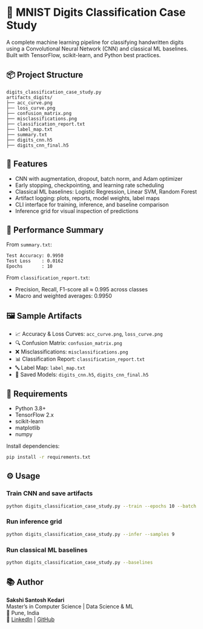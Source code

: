 # 🧠 MNIST Digits Classification Case Study

A complete machine learning pipeline for classifying handwritten digits using a Convolutional Neural Network (CNN) and classical ML baselines. Built with TensorFlow, scikit-learn, and Python best practices.

## 📦 Project Structure

```
digits_classification_case_study.py
artifacts_digits/
├── acc_curve.png
├── loss_curve.png
├── confusion_matrix.png
├── misclassifications.png
├── classification_report.txt
├── label_map.txt
├── summary.txt
├── digits_cnn.h5
├── digits_cnn_final.h5
```

## 🚀 Features

- CNN with augmentation, dropout, batch norm, and Adam optimizer
- Early stopping, checkpointing, and learning rate scheduling
- Classical ML baselines: Logistic Regression, Linear SVM, Random Forest
- Artifact logging: plots, reports, model weights, label maps
- CLI interface for training, inference, and baseline comparison
- Inference grid for visual inspection of predictions

## 🧪 Performance Summary

From `summary.txt`:
```
Test Accuracy: 0.9950
Test Loss    : 0.0162
Epochs       : 10
```

From `classification_report.txt`:
- Precision, Recall, F1-score all ≈ 0.995 across classes
- Macro and weighted averages: 0.9950

## 🖼️ Sample Artifacts

- 📈 Accuracy & Loss Curves: `acc_curve.png`, `loss_curve.png`
- 🔍 Confusion Matrix: `confusion_matrix.png`
- ❌ Misclassifications: `misclassifications.png`
- 📊 Classification Report: `classification_report.txt`
- 🔤 Label Map: `label_map.txt`
- 🧠 Saved Models: `digits_cnn.h5`, `digits_cnn_final.h5`

## 🧰 Requirements

- Python 3.8+
- TensorFlow 2.x
- scikit-learn
- matplotlib
- numpy

Install dependencies:
```bash
pip install -r requirements.txt
```

## ⚙️ Usage

### Train CNN and save artifacts
```bash
python digits_classification_case_study.py --train --epochs 10 --batch 128 --Ir 0.001
```

### Run inference grid
```bash
python digits_classification_case_study.py --infer --samples 9
```

### Run classical ML baselines
```bash
python digits_classification_case_study.py --baselines
```

## 📚 Author

**Sakshi Santosh Kedari**  
Master’s in Computer Science | Data Science & ML  
📍 Pune, India  
🔗 [LinkedIn](https://www.linkedin.com/in/sakshi-kedari) | [GitHub](https://github.com/sakshikedari)
